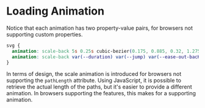 # Loading Animation

Notice that each animation has two property-value pairs, for browsers not supporting custom properties.

```css
svg {
  animation: scale-back 5s 0.25s cubic-bezier(0.175, 0.885, 0.32, 1.275);
  animation: scale-back var(--duration) var(--jump) var(--ease-out-bacK);
}
```

In terms of design, the scale animation is introduced for browsers not supporting the `pathLength` attribute. Using JavaScript, it is possible to retrieve the actual length of the paths, but it's easier to provide a different animation. In browsers supporting the features, this makes for a supporting animation.
